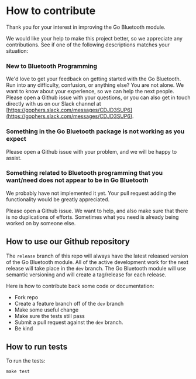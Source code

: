 # How to contribute

Thank you for your interest in improving the Go Bluetooth module.

We would like your help to make this project better, so we appreciate any contributions. See if one of the following descriptions matches your situation:

### New to Bluetooth Programming

We'd love to get your feedback on getting started with the Go Bluetooth. Run into any difficulty, confusion, or anything else? You are not alone. We want to know about your experience, so we can help the next people. Please open a Github issue with your questions, or you can also get in touch directly with us on our Slack channel at [https://gophers.slack.com/messages/CDJD3SUP6](https://gophers.slack.com/messages/CDJD3SUP6).

### Something in the Go Bluetooth package is not working as you expect

Please open a Github issue with your problem, and we will be happy to assist.

### Something related to Bluetooth programming that you want/need does not appear to be in Go Bluetooth

We probably have not implemented it yet. Your pull request adding the functionality would be greatly appreciated.

Please open a Github issue. We want to help, and also make sure that there is no duplications of efforts. Sometimes what you need is already being worked on by someone else.

## How to use our Github repository

The `release` branch of this repo will always have the latest released version of the Go Bluetooth module. All of the active development work for the next release will take place in the `dev` branch. The Go Bluetooth module will use semantic versioning and will create a tag/release for each release.

Here is how to contribute back some code or documentation:

- Fork repo
- Create a feature branch off of the `dev` branch
- Make some useful change
- Make sure the tests still pass
- Submit a pull request against the `dev` branch.
- Be kind

## How to run tests

To run the tests:

```
make test
```
